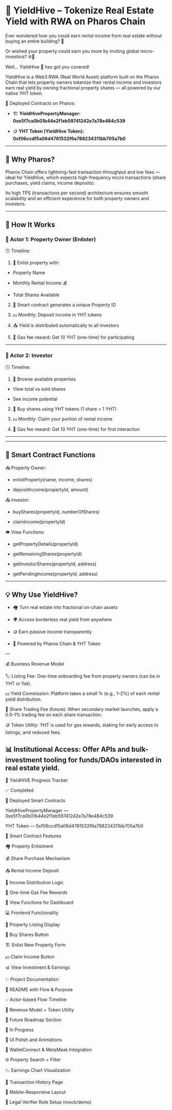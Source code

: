 
# 🐝 YieldHive – Tokenize Real Estate Yield with RWA on Pharos Chain

Ever wondered how you could earn rental income from real estate without buying an entire building? 🏢

Or wished your property could earn you more by inviting global micro-investors? 🌐💸

Well... YieldHive 🐝 has got you covered!

YieldHive is a Web3 RWA (Real World Asset) platform built on the Pharos Chain that lets property owners tokenize their rental income and investors earn real yield by owning fractional property shares — all powered by our native YHT token.

🚀 Deployed Contracts on Pharos:

- 🏗️ **YieldHivePropertyManager: 0xe5f7ca0b01b44e2f1eb59741242e7a78e484c539**

- 🪙 **YHT Token (YieldHive Token): 0xf06ccdf5a06d4781532f6a788234311bb705a7b0**

---

## 🚀 Why Pharos?

Pharos Chain offers lightning-fast transaction throughput and low fees — ideal for YieldHive, which expects high-frequency micro transactions (share purchases, yield claims, income deposits).

Its high TPS (transactions per second) architecture ensures smooth scalability and an efficient experience for both property owners and investors.

---

## 🧩 How It Works

### 👤 Actor 1: Property Owner (Enlister)

🕒 Timeline:

1. 📝 Enlist property with:

- Property Name

- Monthly Rental Income 💰

- Total Shares Available

2. 📇 Smart contract generates a unique Property ID

3. 💵 Monthly: Deposit income in YHT tokens

4. 📤 Yield is distributed automatically to all investors

5. 🎁 Gas fee reward: Get 10 YHT (one-time) for participating

---

### 👥 Actor 2: Investor

🕒 Timeline:

1. 🔎 Browse available properties

- View total vs sold shares

- See income potential

2. 🛒 Buy shares using YHT tokens (1 share = 1 YHT)

3. 💵 Monthly: Claim your portion of rental income

4. 🎁 Gas fee reward: Get 10 YHT (one-time) for first interaction

---



---
## 🔗 Smart Contract Functions

📥 Property Owner:

- enlistProperty(name, income, shares)

- depositIncome(propertyId, amount)

📤 Investor:

- buyShares(propertyId, numberOfShares)

- claimIncome(propertyId)

👁️ View Functions:

- getPropertyDetails(propertyId)

- getRemainingShares(propertyId)

- getInvestorShares(propertyId, address)

- getPendingIncome(propertyId, address)

---

## 💡 Why Use YieldHive?

- 🏘️ Turn real estate into fractional on-chain assets

- 🌍 Access borderless real yield from anywhere

- 🪙 Earn passive income transparently

- 🚀 Powered by Pharos Chain & YHT Token

—

💰 Business Revenue Model

🏷️ Listing Fee: One-time onboarding fee from property owners (can be in YHT or fiat).

💵 Yield Commission: Platform takes a small % (e.g., 1–2%) of each rental yield distribution.

🔁 Share Trading Fee (future): When secondary market launches, apply a 0.5–1% trading fee on each share transaction.

🪙 Token Utility: YHT is used for gas rewards, staking for early access to listings, and reduced fees.

📊 Institutional Access: Offer APIs and bulk-investment tooling for funds/DAOs interested in real estate yield.
---------

📌 YieldHIVE Progress Tracker

✅ Completed

🔐 Deployed Smart Contracts

YieldHivePropertyManager — 0xe5f7ca0b01b44e2f1eb59741242e7a78e484c539

YHT Token — 0xf06ccdf5a06d4781532f6a788234311bb705a7b0

🧠 Smart Contract Features

🏘️ Property Enlistment

💰 Share Purchase Mechanism

📤 Rental Income Deposit

🏦 Income Distribution Logic

🎁 One-time Gas Fee Rewards

👀 View Functions for Dashboard

💻 Frontend Functionality

🎯 Property Listing Display

🛒 Buy Shares Button

🏗️ Enlist New Property Form

💵 Claim Income Button

📊 View Investment & Earnings

✨ Project Documentation

📄 README with Flow & Purpose

💡 Actor-based Flow Timeline

🧩 Revenue Model + Token Utility

🚀 Future Roadmap Section

🚧 In Progress

📱 UI Polish and Animations

🔐 WalletConnect & MetaMask Integration

🌐 Property Search + Filter

📉 Earnings Chart Visualization

🧾 Transaction History Page

📲 Mobile-Responsive Layout

🤝 Legal Verifier Role Setup (mock/demo)

